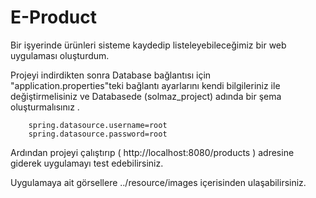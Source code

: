 # E-Product 

Bir işyerinde ürünleri sisteme kaydedip listeleyebileceğimiz bir web uygulaması oluşturdum.

Projeyi indirdikten sonra Database bağlantısı için "application.properties"teki bağlantı ayarlarını kendi bilgileriniz ile değiştirmelisiniz ve Databasede (solmaz_project) adında bir şema oluşturmalısınız .
        
        
        spring.datasource.username=root
        spring.datasource.password=root
        
Ardından projeyi çalıştırıp  ( http://localhost:8080/products ) adresine giderek uygulamayı test edebilirsiniz.

Uygulamaya ait görsellere ../resource/images içerisinden ulaşabilirsiniz.

